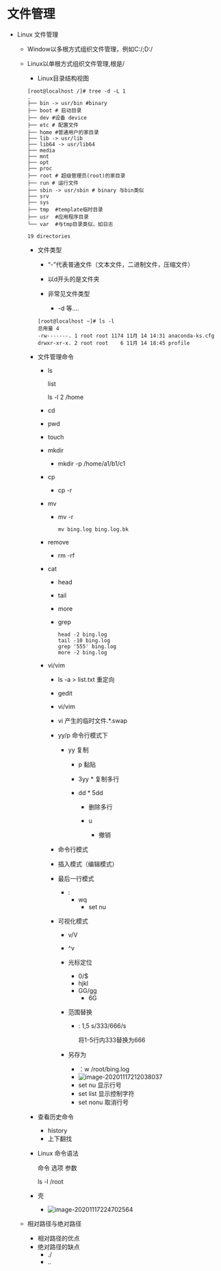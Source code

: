 # 文件管理

* Linux 文件管理

  * Window以多根方式组织文件管理，例如C:/;D:/

  * Linux以单根方式组织文件管理,根是/

    * Linux目录结构视图

    ```shell
    [root@localhost /]# tree -d -L 1
    .
    ├── bin -> usr/bin #binary 
    ├── boot # 启动目录
    ├── dev #设备 device
    ├── etc # 配置文件
    ├── home #普通用户的家目录
    ├── lib -> usr/lib
    ├── lib64 -> usr/lib64
    ├── media
    ├── mnt
    ├── opt
    ├── proc
    ├── root # 超级管理员(root)的家目录
    ├── run # 运行文件
    ├── sbin -> usr/sbin # binary 与bin类似
    ├── srv
    ├── sys
    ├── tmp  #template临时目录
    ├── usr  #应用程序目录
    └── var  #与tmp目录类似，如日志
    
    19 directories
    
    ```

    * 文件类型

      * “-”代表普通文件（文本文件，二进制文件，压缩文件）

      * 以d开头的是文件夹
      * 非常见文件类型
        * -d 等....

      ```shell
      [root@localhost ~]# ls -l
      总用量 4
      -rw-------. 1 root root 1174 11月 14 14:31 anaconda-ks.cfg
      drwxr-xr-x. 2 root root    6 11月 14 18:45 profile
      
      ```

      

    * 文件管理命令

      * ls 

        list

        ls -l 2 /home 

       * cd

      *  pwd

      * touch

      * mkdir

        * mkdir -p /home/a1/b1/c1

      * cp 

        * cp -r

      * mv

        * mv -r 

          ```shell
          mv bing.log bing.log.bk
          ```

      * remove

        * rm -rf 

      * cat 

        * head

        * tail

        * more

        * grep

          ```shell
          head -2 bing.log
          tail -10 bing.log
          grep '555' bing.log
          more -2 bing.log
          ```

          

      * vi/vim

        * ls -a > list.txt 重定向
        
        * gedit
            
        * vi/vim 
        
        * vi 产生的临时文件.*.swap
        * yy/p 命令行模式下
        
          * yy 复制
            * p 黏贴
        
            * 3yy 
                  * 复制多行
        
            * dd
                  * 5dd
                * 删除多行
        
              * u
                * 撤销
        
        * 命令行模式
        
        * 插入模式（编辑模式）
        
        * 最后一行模式
          * :
               * wq
                    * set nu
        
        * 可视化模式
          * v/V
          * ^v
          
          * 光标定位
            * 0/$
            * hjkl
            * GG/gg
              * 6G
          
          * 范围替换
          
            * : 1,5 s/333/666/s
          
              将1-5行内333替换为666
          
          * 另存为
          
            * ：w /root/bing.log
            * ![image-20201117212038037](C:\Users\Administrator\AppData\Roaming\Typora\typora-user-images\image-20201117212038037.png)
            * set nu 显示行号
            * set list 显示控制字符
            * set nonu 取消行号
      
    * 查看历史命令
    
      * history
      * 上下翻找
    
    * Linux 命令语法
    
      命令          选项           参数
    
      ls                 -l                /root
    
    * 壳
    
        * ![image-20201117224702564](C:\Users\Administrator\AppData\Roaming\Typora\typora-user-images\image-20201117224702564.png)
    
  * 相对路径与绝对路径
  
    * 相对路径的优点
    * 绝对路径的缺点
      * ./
      * ..

